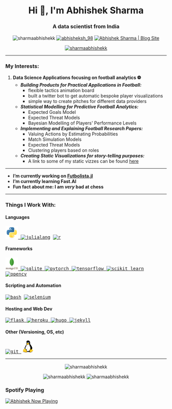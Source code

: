 <h1 align="center">Hi 👋, I'm Abhishek Sharma</h1>
<h3 align="center">A data scientist from India</h3>

<p align="center"> 
<img src="https://komarev.com/ghpvc/?username=sharmaabhishekk&label=Profile%20views&color=0e75b6&style=flat" alt="sharmaabhishekk" align="center"/>
<a href="https://twitter.com/abhisheksh_98" target="blank"><img align="center" src="https://img.shields.io/twitter/follow/abhisheksh_98?color=1DA1F4&label=Abhishek%20%28%40abhisheksh_98%29&logo=Twitter&style=social" alt="abhisheksh_98" align="center"/></a>
<a href="https://sharmaabhishekk.github.io/" target="blank"><img align="center" src="https://img.shields.io/badge/Blog%20Site-Abhishek%20Sharma-dodgerblue" alt="Abhishek Sharma | Blog Site" align="center"/></a>    
    
</p>

<p align="center"> <a href="https://github.com/ryo-ma/github-profile-trophy"><img src="https://github-profile-trophy.vercel.app/?username=sharmaabhishekk" alt="sharmaabhishekk" /></a> </p>

-----------------

<h3 align="left">My Interests:</h3>

1. **Data Science Applications focusing on football analytics ⚽**
    * ***Building Products for Practical Applications in Football:***
       * flexible tactics animation board
       * built a twitter bot to get automatic bespoke player visualizations
       * simple way to create pitches for different data providers 
    * ***Statistical Modelling for Predictive Football Analytics:***
       * Expected Goals Model
       * Expected Threat Models
       * Bayesian Modelling of Players' Performance Levels
    * ***Implementing and Explaining Football Research Papers:***
       * Valuing Actions by Estimating Probabilities
       * Match Simulation Models
       * Expected Threat Models
       * Clustering players based on roles
    * ***Creating Static Visualizations for story-telling purposes:***
       * A link to some of my static vizzes can be found [here](https://drive.google.com/drive/folders/1gyN-Vv2wgvZsNREMn1kGxMAU5BP7jbZm) 
  
___________

- **I’m currently working on [Futbolista.jl](https://github.com/sharmaabhishekk/Futbolista.jl)**
- **I’m currently learning Fast.AI**
- **Fun fact about me: I am *very* bad at chess**

___________

<h3 align="left">Things I Work With:</h3>

<h4 align="left">Languages</h4>
<p align="left"> 
    <kbd>
    <a href="https://www.python.org" target="_blank"> <img src="https://raw.githubusercontent.com/devicons/devicon/master/icons/python/python-original.svg" alt="python" width="40" height="40"/> </a>   
        </kbd>
    <kbd>
    <a href="https://julialang.org" target="_blank"> <img src="https://www.vectorlogo.zone/logos/julialang/julialang-icon.svg" alt="julialang" width="40" height="40"/></a>
        </kbd>
    <kbd>
        <a href="https://www.r-project.org/" target="_blank"> <img src="https://www.vectorlogo.zone/logos/r-project/r-project-official.svg" alt="r" width="40" height="40"/></a>
    </kbd>
</p>    
<h4 align="left">Frameworks</h4>
<p align="left">  
    <kbd>
    <a href="https://www.mongodb.com/" target="_blank"> <img src="https://raw.githubusercontent.com/devicons/devicon/master/icons/mongodb/mongodb-original-wordmark.svg" alt="mongodb" width="40" height="40"/> </a> 
    </kbd>
    <kbd>
    <a href="https://www.sqlite.org/" target="_blank"> <img src="https://www.vectorlogo.zone/logos/sqlite/sqlite-icon.svg" alt="sqlite" width="40" height="40"/> </a> 
    </kbd>
    <kbd>
    <a href="https://pytorch.org/" target="_blank"> <img src="https://www.vectorlogo.zone/logos/pytorch/pytorch-icon.svg" alt="pytorch" width="40" height="40"/> </a>  
    </kbd>
    <kbd>
    <a href="https://www.tensorflow.org" target="_blank"> <img src="https://www.vectorlogo.zone/logos/tensorflow/tensorflow-icon.svg" alt="tensorflow" width="40" height="40"/> </a>   
    </kbd>
    <kbd>
    <a href="https://scikit-learn.org/" target="_blank"> <img src="https://upload.wikimedia.org/wikipedia/commons/0/05/Scikit_learn_logo_small.svg" alt="scikit_learn" width="40" height="40"/> </a>    
    </kbd>
    <kbd>
    <a href="https://opencv.org/" target="_blank"> <img src="https://www.vectorlogo.zone/logos/opencv/opencv-icon.svg" alt="opencv" width="40" height="40"/> </a>
        </kbd>
   
</p> 
<h4 align="left">Scripting and Automation</h4>
<p align="left"> 
    <kbd>
    <a href="https://www.gnu.org/software/bash/" target="_blank"> <img src="https://www.vectorlogo.zone/logos/gnu_bash/gnu_bash-icon.svg" alt="bash" width="40" height="40"/></a>
        </kbd>
    <kbd>
    <a href="https://www.selenium.dev" target="_blank"> <img src="https://raw.githubusercontent.com/detain/svg-logos/780f25886640cef088af994181646db2f6b1a3f8/svg/selenium-logo.svg" alt="selenium" width="40" height="40"/> </a>     
        </kbd>
</p> 
<h4 align="left">Hosting and Web Dev</h4>
<p align="left"> 
    <kbd>
    <a href="https://flask.palletsprojects.com/" target="_blank"> <img src="https://www.vectorlogo.zone/logos/pocoo_flask/pocoo_flask-icon.svg" alt="flask" width="40" height="40"/> </a>     
        </kbd>
    <kbd>
    <a href="https://heroku.com" target="_blank"> <img src="https://www.vectorlogo.zone/logos/heroku/heroku-icon.svg" alt="heroku" width="40" height="40"/> </a> 
        </kbd>
    <kbd>
    <a href="https://gohugo.io/" target="_blank"> <img src="https://api.iconify.design/logos-hugo.svg" alt="hugo" width="40" height="40"/> </a> 
        </kbd>
    <kbd>
    <a href="https://jekyllrb.com/" target="_blank"> <img src="https://www.vectorlogo.zone/logos/jekyllrb/jekyllrb-icon.svg" alt="jekyll" width="40" height="40"/> </a> 
        </kbd>
</p> 
<h4 align="left">Other (Versioning, OS, etc)</h4>
<p align="left"> 
    <kbd>
    <a href="https://git-scm.com/" target="_blank"> <img src="https://www.vectorlogo.zone/logos/git-scm/git-scm-icon.svg" alt="git" width="40" height="40"/> </a> 
        </kbd>
    <kbd>
    <a href="https://www.linux.org/" target="_blank"> <img src="https://raw.githubusercontent.com/devicons/devicon/master/icons/linux/linux-original.svg" alt="linux" width="40" height="40"/> </a>     
        </kbd>
</p> 

-------------------

<p align="center">
<img align="center" src="https://github-readme-stats.vercel.app/api/top-langs?username=sharmaabhishekk&show_icons=true&locale=en&layout=compact" alt="sharmaabhishekk" width="400" height="200"/>
</p>

<p align="center">
    <img src="https://github-readme-streak-stats.herokuapp.com/?user=sharmaabhishekk&" alt="sharmaabhishekk" width="300" height="350"/>
    <img src="https://github-readme-stats.vercel.app/api?username=sharmaabhishekk&show_icons=true&locale=en" alt="sharmaabhishekk" width="300" height="350"/>
</p>

<p></p>

### Spotify Playing
[<img src="novatorem-two-delta.vercel.app" alt="Abhishek Now Playing" width="350" />](https://open.spotify.com/user/qrfh104vzx65b9807pb8h63id
)


[website]: https://sharmaabhishekk.github.io/
[twitter]: https://twitter.com/abhisheksh_98
